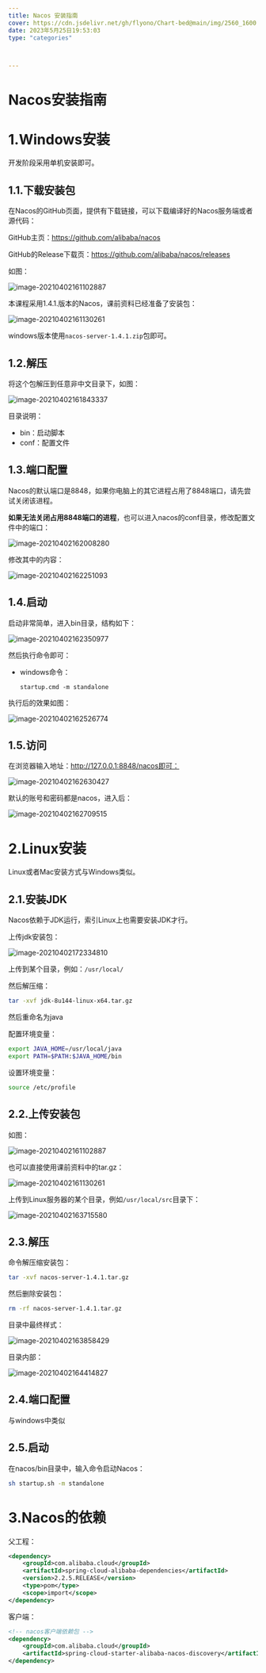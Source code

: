 ```yaml
---
title: Nacos 安装指南
cover: https://cdn.jsdelivr.net/gh/flyono/Chart-bed@main/img/2560_1600.png
date: 2023年5月25日19:53:03
type: "categories"



---
```


# Nacos安装指南



# 1.Windows安装

开发阶段采用单机安装即可。

## 1.1.下载安装包

在Nacos的GitHub页面，提供有下载链接，可以下载编译好的Nacos服务端或者源代码：

GitHub主页：https://github.com/alibaba/nacos

GitHub的Release下载页：https://github.com/alibaba/nacos/releases

如图：

![image-20210402161102887](https://bed.flyone.space/%E7%AC%94%E8%AE%B0/image-20210402161102887.png)



本课程采用1.4.1.版本的Nacos，课前资料已经准备了安装包：

![image-20210402161130261](https://bed.flyone.space/%E7%AC%94%E8%AE%B0/image-20210402161130261.png)

windows版本使用`nacos-server-1.4.1.zip`包即可。



## 1.2.解压

将这个包解压到任意非中文目录下，如图：

![image-20210402161843337](https://bed.flyone.space/%E7%AC%94%E8%AE%B0/image-20210402161843337.png)

目录说明：

- bin：启动脚本
- conf：配置文件



## 1.3.端口配置

Nacos的默认端口是8848，如果你电脑上的其它进程占用了8848端口，请先尝试关闭该进程。

**如果无法关闭占用8848端口的进程**，也可以进入nacos的conf目录，修改配置文件中的端口：

![image-20210402162008280](https://bed.flyone.space/%E7%AC%94%E8%AE%B0/image-20210402162008280.png)

修改其中的内容：

![image-20210402162251093](https://bed.flyone.space/%E7%AC%94%E8%AE%B0/image-20210402162251093.png)



## 1.4.启动

启动非常简单，进入bin目录，结构如下：

![image-20210402162350977](https://bed.flyone.space/%E7%AC%94%E8%AE%B0/image-20210402162350977.png)

然后执行命令即可：

- windows命令：

  ```
  startup.cmd -m standalone
  ```


执行后的效果如图：

![image-20210402162526774](https://bed.flyone.space/%E7%AC%94%E8%AE%B0/image-20210402162526774.png)



## 1.5.访问

在浏览器输入地址：http://127.0.0.1:8848/nacos即可：

![image-20210402162630427](https://bed.flyone.space/%E7%AC%94%E8%AE%B0/image-20210402162630427.png)

默认的账号和密码都是nacos，进入后：

![image-20210402162709515](https://bed.flyone.space/%E7%AC%94%E8%AE%B0/image-20210402162709515.png)





# 2.Linux安装

Linux或者Mac安装方式与Windows类似。

## 2.1.安装JDK

Nacos依赖于JDK运行，索引Linux上也需要安装JDK才行。

上传jdk安装包：

![image-20210402172334810](https://bed.flyone.space/%E7%AC%94%E8%AE%B0/image-20210402172334810.png)

上传到某个目录，例如：`/usr/local/`



然后解压缩：

```sh
tar -xvf jdk-8u144-linux-x64.tar.gz
```

然后重命名为java



配置环境变量：

```sh
export JAVA_HOME=/usr/local/java
export PATH=$PATH:$JAVA_HOME/bin
```

设置环境变量：

```sh
source /etc/profile
```





## 2.2.上传安装包

如图：

![image-20210402161102887](https://bed.flyone.space/%E7%AC%94%E8%AE%B0/image-20210402161102887.png)

也可以直接使用课前资料中的tar.gz：

![image-20210402161130261](https://bed.flyone.space/%E7%AC%94%E8%AE%B0/image-20210402161130261.png)

上传到Linux服务器的某个目录，例如`/usr/local/src`目录下：

![image-20210402163715580](https://bed.flyone.space/%E7%AC%94%E8%AE%B0/image-20210402163715580.png)



## 2.3.解压

命令解压缩安装包：

```sh
tar -xvf nacos-server-1.4.1.tar.gz
```

然后删除安装包：

```sh
rm -rf nacos-server-1.4.1.tar.gz
```

目录中最终样式：

![image-20210402163858429](https://bed.flyone.space/%E7%AC%94%E8%AE%B0/image-20210402163858429.png)

目录内部：

![image-20210402164414827](https://bed.flyone.space/%E7%AC%94%E8%AE%B0/image-20210402164414827.png)



## 2.4.端口配置

与windows中类似



## 2.5.启动

在nacos/bin目录中，输入命令启动Nacos：

```sh
sh startup.sh -m standalone
```



# 3.Nacos的依赖

父工程：

```xml
<dependency>
    <groupId>com.alibaba.cloud</groupId>
    <artifactId>spring-cloud-alibaba-dependencies</artifactId>
    <version>2.2.5.RELEASE</version>
    <type>pom</type>
    <scope>import</scope>
</dependency>
```



客户端：

```xml
<!-- nacos客户端依赖包 -->
<dependency>
    <groupId>com.alibaba.cloud</groupId>
    <artifactId>spring-cloud-starter-alibaba-nacos-discovery</artifactId>
</dependency>

```







